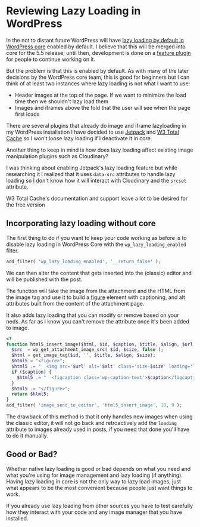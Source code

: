 # Reviewing Lazy Loading in WordPress

In the not to distant future WordPress will have [lazy loading by default in WordPress core](https://make.wordpress.org/core/2020/01/29/lazy-loading-images-in-wordpress-core/) enabled by default. I believe that this will be merged into core for the 5.5 release; until then, development is done on a [feature plugin](https://wordpress.org/plugins/wp-lazy-loading/) for people to continue working on it.

But the problem is that this is enabled by default. As with many of the later decisions by the WordPress core team, this is good for beginners but I can think of at least two instances where lazy loading is not what I want to use:

* Header images at the top of the page. If we want to minimize the load time then we shouldn't lazy load them
* Images and iframes above the fold that the user will see when the page first loads

There are several plugins that already do image and iframe lazyloading in my WordPress installation I have decided to use  [Jetpack](https://wordpress.org/plugins/jetpack/) and [W3 Total Cache](https://wordpress.org/plugins/w3-total-cache/) so I won't loose lazy loading if I deactivate it in core.

Another thing to keep in mind is how does lazy loading affect existing image manipulation plugins such as Cloudinary?

I was thinking about enabling Jetpack's lazy loading feature but while researching it I realized that it uses `data-src` attributes to handle lazy loading so I don't know how it will interact with Cloudinary and the `srcset` attribute.

W3 Total Cache's documentation and support leave a lot to be desired for the free version

## Incorporating lazy loading without core

The first thing to do if you want to keep your code working as before is to disable lazy loading in WordPress Core with the `wp_lazy_loading_enabled` filter.

```php
add_filter( 'wp_lazy_loading_enabled', '__return_false' );
```

We can then alter the content that gets inserted into the (classic) editor and will be published with the post.

The function will take the image from the attachment and the HTML from the image tag and use it to build a [figure](https://developer.mozilla.org/en-US/docs/Web/HTML/Element/figure) element with captioning, and alt attributes built from the content of the attachment page.

It also adds lazy loading that you can modify or remove based on your neds. As far as I know you can't remove the attribute once it's been added to image.

```php
<?
function html5_insert_image($html, $id, $caption, $title, $align, $url, $size, $alt) {
  $src  = wp_get_attachment_image_src( $id, $size, false );
  $html = get_image_tag($id, '', $title, $align, $size);
  $html5 = "<figure>";
  $html5 .= "  <img src='$url' alt='$alt' class='size-$size' loading='lazy' />";
  if ($caption) {
    $html5 .= "  <figcaption class='wp-caption-text'>$caption</figcaption>";
  }
  $html5 .= "</figure>";
  return $html5;
}
add_filter( 'image_send_to_editor', 'html5_insert_image', 10, 9 );
```

The drawback of this method is that it only handles new images when using the classic editor, it will not go back and retroactively add the `loading` attribute to images already used in posts, if you need that done you'll have to do it manually.

## Good or Bad?

Whether native lazy loading is good or bad depends on what you need and what you're using for image management and lazy loading (if anything). Having lazy loading in core is not the only way to lazy load images, just what appears to be the most convenient because people just want things to work.

If you already use lazy loading from other sources you have to test carefully how they interact with your code and any image manager that you have installed.
